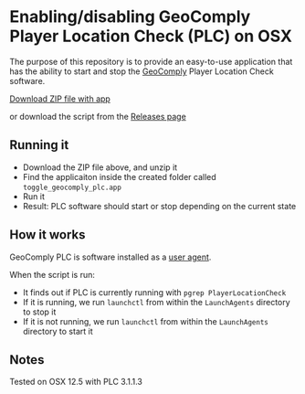 # Enabling/disabling GeoComply Player Location Check (PLC) on OSX

The purpose of this repository is to provide an easy-to-use application that has the ability
to start and stop the [GeoComply](https://www.geocomply.com/) Player Location Check software.

[Download ZIP file with app](https://github.com/mikedidomizio/GeoComply-PLC-Toggler/zipball/main)

or download the script from the [Releases page](https://github.com/mikedidomizio/GeoComply-PLC-Toggler/releases)

## Running it

- Download the ZIP file above, and unzip it
- Find the applicaiton inside the created folder called `toggle_geocomply_plc.app`
- Run it
- Result: PLC software should start or stop depending on the current state

## How it works

GeoComply PLC is software installed as a [user agent](https://developer.apple.com/library/archive/documentation/MacOSX/Conceptual/BPSystemStartup/Chapters/CreatingLaunchdJobs.html#//apple_ref/doc/uid/10000172i-SW7-BCIEDDBJ).

When the script is run:

- It finds out if PLC is currently running with `pgrep PlayerLocationCheck`
- If it is running, we run `launchctl` from within the `LaunchAgents` directory to stop it
- If it is not running, we run `launchctl` from within the `LaunchAgents` directory to start it

## Notes

Tested on OSX 12.5 with PLC 3.1.1.3
